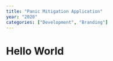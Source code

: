 ```yaml
---
title: "Panic Mitigation Application"
year: "2020"
categories: ["Development", "Branding"]
---
```


# Hello World
